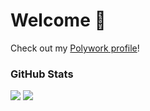 # Welcome 👋 

Check out my <a href="https://poly.work/flamex">Polywork profile</a>!

### GitHub Stats
<div style="diyplay: flex;">
  <img src="https://github-readme-stats.vercel.app/api?username=flamexdev&show_icons=true&theme=radical" />
  <img src="https://github-readme-stats.vercel.app/api/top-langs/?username=flamexdev&layout=compact&theme=radical" />
</div>
